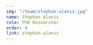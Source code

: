 ```yaml
---
img: "/team/stephan-alaniz.jpg"
name: Stephan Alaniz
role: PhD Researcher
order: 4
link: stephan-alaniz
---
```


